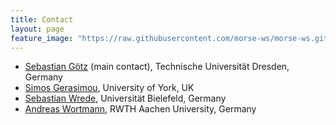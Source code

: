 ```yaml
---
title: Contact
layout: page
feature_image: "https://raw.githubusercontent.com/morse-ws/morse-ws.github.io/master/images/kitchen.png"
---
```


- [Sebastian Götz](http://st.inf.tu-dresden.de/sgoetz/) (main contact), Technische Universität Dresden, Germany
- [Simos Gerasimou](http://www-users.cs.york.ac.uk/simos/), University of York, UK
- [Sebastian Wrede](https://www.cor-lab.de/swrede), Universität Bielefeld, Germany
- [Andreas Wortmann](https://www.se-rwth.de/staff/wortmann/), RWTH Aachen University, Germany

